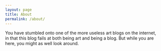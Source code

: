 ```yaml
---
layout: page
title: About
permalink: /about/
---
```


You have stumbled onto one of the more useless art blogs on the internet, in that this blog fails at both being art and being a blog. But while you are here, you might as well look around.
